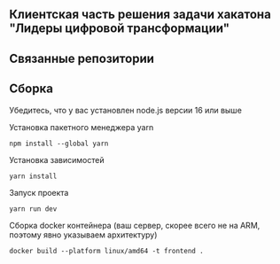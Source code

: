 ## Клиентская часть решения задачи хакатона "Лидеры цифровой трансформации"
## Связанные репозитории

## Сборка
Убедитесь, что у вас установлен node.js версии 16 или выше

Установка пакетного менеджера yarn
```shell
npm install --global yarn
```
Установка зависимостей
```shell
yarn install
```
Запуск проекта
```shell
yarn run dev
```

Сборка docker контейнера (ваш сервер, скорее всего не на ARM, поэтому явно указываем архитектуру)
```shell
docker build --platform linux/amd64 -t frontend .
```
